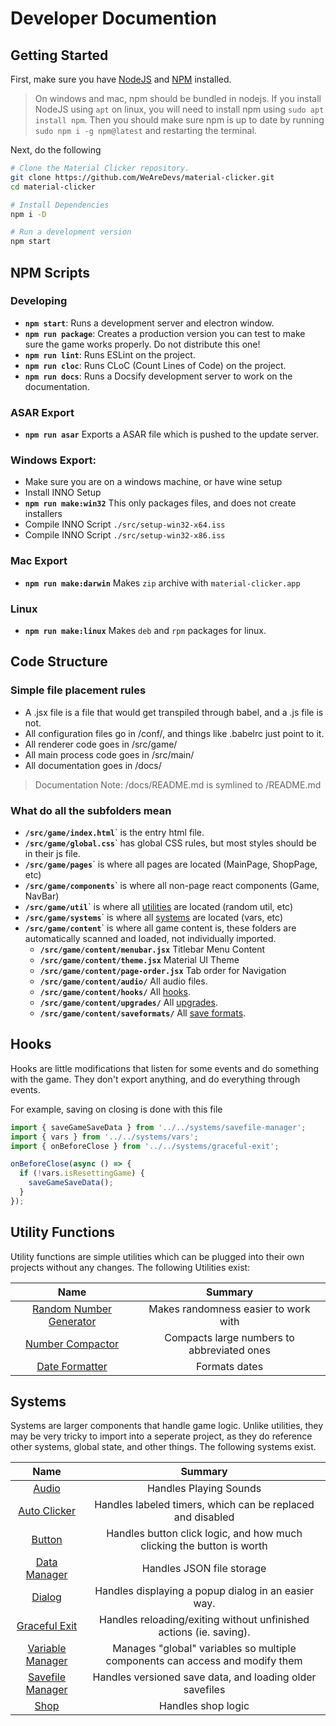 # Developer Documention

<!-- TODO: Introduction to Developer Documentation -->

## Getting Started
First, make sure you have [NodeJS](https://nodejs.org) and [NPM](https://npmjs.com)
installed.

> On windows and mac, npm should be bundled in nodejs. If you install NodeJS using `apt` on
> linux, you will need to install npm using `sudo apt install npm`. Then you should make
> sure npm is up to date by running `sudo npm i -g npm@latest` and restarting the terminal.

Next, do the following
```sh
# Clone the Material Clicker repository.
git clone https://github.com/WeAreDevs/material-clicker.git
cd material-clicker

# Install Dependencies
npm i -D

# Run a development version
npm start
```

## NPM Scripts
### Developing
- **`npm start`**: Runs a development server and electron window.
- **`npm run package`**: Creates a production version you can test to make sure the game
  works properly. Do not distribute this one!
- **`npm run lint`**: Runs ESLint on the project.
- **`npm run cloc`**: Runs CLoC (Count Lines of Code) on the project.
- **`npm run docs`**: Runs a Docsify development server to work on the documentation.

### ASAR Export
- **`npm run asar`** Exports a ASAR file which is pushed to the update server.

### Windows Export:
- Make sure you are on a windows machine, or have wine setup
- Install INNO Setup
- **`npm run make:win32`** This only packages files, and does not create installers
- Compile INNO Script `./src/setup-win32-x64.iss`
- Compile INNO Script `./src/setup-win32-x86.iss`

### Mac Export
- **`npm run make:darwin`** Makes `zip` archive with `material-clicker.app`

### Linux
- **`npm run make:linux`** Makes `deb` and `rpm` packages for linux.

## Code Structure
### Simple file placement rules
- A .jsx file is a file that would get transpiled through babel, and a .js file is not.
- All configuration files go in /conf/, and things like .babelrc just point to it.
- All renderer code goes in /src/game/
- All main process code goes in /src/main/
- All documentation goes in /docs/

> Documentation Note: /docs/README.md is symlined to /README.md

### What do all the subfolders mean
- **`/src/game/index.html`**` is the entry html file.
- **`/src/game/global.css`**` has global CSS rules, but most styles should be in their js file.
- **`/src/game/pages`**` is where all pages are located (MainPage, ShopPage, etc)
- **`/src/game/components`**` is where all non-page react components (Game, NavBar)
- **`/src/game/util`**` is where all [utilities](#Utility-Functions) are located (random util, etc)
- **`/src/game/systems`**` is where all [systems](#Systems) are located (vars, etc)
- **`/src/game/content`**` is where all game content is, these folders are automatically scanned and loaded, not individually imported.
  - **`/src/game/content/menubar.jsx`** Titlebar Menu Content
  - **`/src/game/content/theme.jsx`** Material UI Theme
  - **`/src/game/content/page-order.jsx`** Tab order for Navigation
  - **`/src/game/content/audio/`** All audio files.
  - **`/src/game/content/hooks/`** All [hooks](#hooks).
  - **`/src/game/content/upgrades/`** All [upgrades](/dev/systems/shop.md#A-Shop-Item).
  - **`/src/game/content/saveformats/`** All [save formats]().

## Hooks
Hooks are little modifications that listen for some events and do something with the game.
They don't export anything, and do everything through events.

For example, saving on closing is done with this file

```javascript
import { saveGameSaveData } from '../../systems/savefile-manager';
import { vars } from '../../systems/vars';
import { onBeforeClose } from '../../systems/graceful-exit';

onBeforeClose(async () => {
  if (!vars.isResettingGame) {
    saveGameSaveData();
  }
});
```

## Utility Functions
Utility functions are simple utilities which can be plugged into their own projects
without any changes. The following Utilities exist:

|        Name       |  Summary |
|:-----------------:|:--------:|
| [Random Number Generator](/dev/utils/random.md) | Makes randomness easier to work with |
| [Number Compactor](/dev/utils/number-compact.md) | Compacts large numbers to abbreviated ones |
| [Date Formatter](/dev/utils/date.md) | Formats dates |

## Systems
Systems are larger components that handle game logic. Unlike utilities, they may be very
tricky to import into a seperate project, as they do reference other systems, global state,
and other things. The following systems exist.

|        Name       |  Summary |
|:-----------------:|:--------:|
| [Audio](/dev/systems/audio.md) | Handles Playing Sounds |
| [Auto Clicker](/dev/systems/autoclicker.md) | Handles labeled timers, which can be replaced and disabled |
| [Button](/dev/systems/button.md) | Handles button click logic, and how much clicking the button is worth |
| [Data Manager](/dev/systems/data-manager.md) | Handles JSON file storage |
| [Dialog](/dev/systems/dialog.md) | Handles displaying a popup dialog in an easier way. |
| [Graceful Exit](/dev/systems/graceful-exit.md) | Handles reloading/exiting without unfinished actions (ie. saving). |
| [Variable Manager](/dev/systems/vars.md) | Manages "global" variables so multiple components can access and modify them |
| [Savefile Manager](/dev/systems/savefile-manager.md) | Handles versioned save data, and loading older savefiles |
| [Shop](/dev/systems/shop.md) | Handles shop logic |
